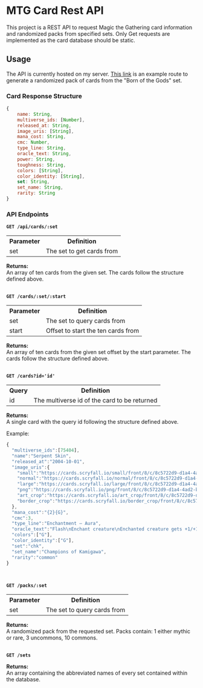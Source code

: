 # MTG Card Rest API

This project is a REST API to request Magic the Gathering card information and randomized packs from specified sets. Only Get requests are implemented as the card database should be static.

## Usage

The API is currently hosted on my server. [This link](http://143.198.62.169:3333/api/packs/bng) is an example route to generate a randomized pack of cards from the "Born of the Gods" set.

### Card Response Structure

```javascript
{
    name: String,
    multiverse_ids: [Number],
    released_at: String,
    image_uris: [String],
    mana_cost: String,
    cmc: Number,
    type_line: String,
    oracle_text: String,
    power: String,
    toughness: String,
    colors: [String],
    color_identity: [String],
    set: String,
    set_name: String,
    rarity: String
}
```

### API Endpoints

<b>`GET /api/cards/:set`</b>

<table>
  <tr>
    <th>Parameter</th>
    <th>Definition</th>
  </tr>
  <tr>
    <td>set</td>
    <td>The set to get cards from</td>
  </tr>
</table>

<b>Returns:</b><br>
An array of ten cards from the given set. The cards follow the structure defined above.<br><br>


<b>`GET /cards/:set/:start`</b>

<table>
  <tr>
    <th>Parameter</th>
    <th>Definition</th>
  </tr>
  <tr>
    <td>set</td>
    <td>The set to query cards from</td>
  </tr>
  <tr>
    <td>start</td>
    <td>Offset to start the ten cards from</td>
  </tr>
</table>

<b>Returns:</b><br>
An array of ten cards from the given set offset by the start parameter. The cards follow the structure defined above.<br><br>


<b>`GET /cards?id='id'`</b>

<table>
  <tr>
    <th>Query</th>
    <th>Definition</th>
  </tr>
  <tr>
    <td>id</td>
    <td>The multiverse id of the card to be returned</td>
  </tr>
</table>

<b>Returns:</b><br>
A single card with the query id following the structure defined above.<br>

Example:<br>
```javascript
{
  "multiverse_ids":[75404],
  "name":"Serpent Skin",
  "released_at":"2004-10-01",
  "image_uris":{
    "small":"https://cards.scryfall.io/small/front/8/c/8c5722d9-d1a4-4ad2-bf85-db666d4a30d9.jpg?1562762476",
    "normal":"https://cards.scryfall.io/normal/front/8/c/8c5722d9-d1a4-4ad2-bf85-db666d4a30d9.jpg?1562762476",
    "large":"https://cards.scryfall.io/large/front/8/c/8c5722d9-d1a4-4ad2-bf85-db666d4a30d9.jpg?1562762476",
    "png":"https://cards.scryfall.io/png/front/8/c/8c5722d9-d1a4-4ad2-bf85-db666d4a30d9.png?1562762476",
    "art_crop":"https://cards.scryfall.io/art_crop/front/8/c/8c5722d9-d1a4-4ad2-bf85-db666d4a30d9.jpg?1562762476",
    "border_crop":"https://cards.scryfall.io/border_crop/front/8/c/8c5722d9-d1a4-4ad2-bf85-db666d4a30d9.jpg?1562762476"
  },
  "mana_cost":"{2}{G}",
  "cmc":3,
  "type_line":"Enchantment — Aura",
  "oracle_text":"Flash\nEnchant creature\nEnchanted creature gets +1/+1.\n{G}: Regenerate enchanted creature.",
  "colors":["G"],
  "color_identity":["G"],
  "set":"chk",
  "set_name":"Champions of Kamigawa",
  "rarity":"common"
}
```
<br>

<b>`GET /packs/:set`</b>

<table>
  <tr>
    <th>Parameter</th>
    <th>Definition</th>
  </tr>
  <tr>
    <td>set</td>
    <td>The set to query cards from</td>
  </tr>
</table>

<b>Returns:</b><br>
A randomized pack from the requested set. Packs contain: 1 either mythic or rare, 3 uncommons, 10 commons.<br><br>


<b>`GET /sets`</b>

<b>Returns:</b><br>
An array containing the abbreviated names of every set contained within the database.<br><br>

